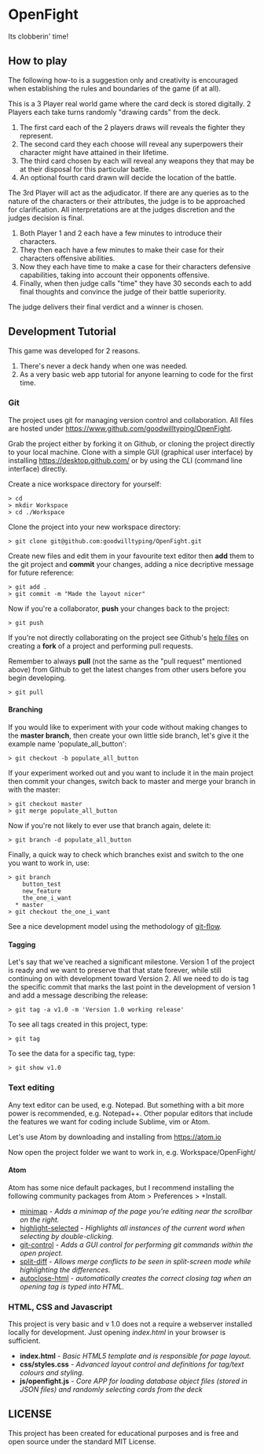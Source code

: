 # OpenFight
Its clobberin' time!

## How to play
The following how-to is a suggestion only and creativity is encouraged when establishing the rules and boundaries of the game (if at all).

This is a 3 Player real world game where the card deck is stored digitally. 2 Players each take turns randomly "drawing cards" from the deck.

1. The first card each of the 2 players draws will reveals the fighter they represent.
2. The second card they each choose will reveal any superpowers their character might have attained in their lifetime.
3. The third card chosen by each will reveal any weapons they that may be at their disposal for this particular battle.
4. An optional fourth card drawn will decide the location of the battle.

The 3rd Player will act as the adjudicator. If there are any queries as to the nature of the characters or their attributes, the judge is to be approached for clarification. All interpretations are at the judges discretion and the judges decision is final.

1. Both Player 1 and 2 each have a few minutes to introduce their characters.
2. They then each have a  few minutes to make their case for their characters offensive abilities.
3. Now they each have time to make a case for their characters defensive capabilities, taking into account their opponents offensive.
4. Finally, when then judge calls "time" they have 30 seconds each to add final thoughts and convince the judge of their battle superiority.

The judge delivers their final verdict and a winner is chosen.

## Development Tutorial
This game was developed for 2 reasons.
1. There's never a deck handy when one was needed.
2. As a very basic web app tutorial for anyone learning to code for the first time.

### Git
The project uses git for managing version control and collaboration. All files are hosted under https://www.github.com/goodwilltyping/OpenFight.

Grab the project either by forking it on Github, or cloning the project directly to your local machine. Clone with a simple GUI (graphical user interface) by installing https://desktop.github.com/ or by using the CLI (command line interface) directly.

Create a nice workspace directory for yourself:
```
> cd
> mkdir Workspace
> cd ./Workspace
```

Clone the project into your new workspace directory:
```
> git clone git@github.com:goodwilltyping/OpenFight.git
```

Create new files and edit them in your favourite text editor then **add** them to the git project and **commit** your changes, adding a nice decriptive message for future reference:
```CLI
> git add .
> git commit -m "Made the layout nicer"
```

Now if you're a collaborator, **push** your changes back to the project:
```
> git push
```

If you're not directly collaborating on the project see Github's [help files](https://help.github.com/articles/using-pull-requests/) on creating a **fork** of a project and performing pull requests.

Remember to always **pull** (not the same as the "pull request" mentioned above) from Github to get the latest changes from other users before you begin developing.
```
> git pull
```

#### Branching
If you would like to experiment with your code without making changes to the **master branch**, then create your own little side branch, let's give it the example name 'populate_all_button':
```
> git checkout -b populate_all_button
```

If your experiment worked out and you want to include it in the main project then commit your changes, switch back to master and merge your branch in with the master:
```
> git checkout master
> git merge populate_all_button
```

Now if you're not likely to ever use that branch again, delete it:
```
> git branch -d populate_all_button
```

Finally, a quick way to check which branches exist and switch to the one you want to work in, use:
```
> git branch
    button_test
    new_feature
    the_one_i_want
  * master
> git checkout the_one_i_want
```

See a nice development model using the methodology of [git-flow](http://nvie.com/posts/a-successful-git-branching-model/).

#### Tagging
Let's say that we've reached a significant milestone. Version 1 of the project is ready and we want to preserve that that state forever, while still continuing on with development toward Version 2. All we need to do is tag the specific commit that marks the last point in the development of version 1 and add a message describing the release:
```
> git tag -a v1.0 -m 'Version 1.0 working release'
```

To see all tags created in this project, type:
```
> git tag
```

To see the data for a specific tag, type:
```
> git show v1.0
```

### Text editing
Any text editor can be used, e.g. Notepad. But something with a bit more power is recommended, e.g. Notepad++. Other popular editors that include the features we want for coding include Sublime, vim or Atom.

Let's use Atom by downloading and installing from https://atom.io

Now open the project folder we want to work in, e.g. Workspace/OpenFight/

#### Atom
Atom has some nice default packages, but I recommend installing the following community packages from Atom > Preferences > +Install.
* [minimap](https://atom.io/packages/minimap) - *Adds a minimap of the page you're editing near the scrollbar on the right.*
* [highlight-selected](https://atom.io/packages/highlight-selected) - *Highlights all instances of the current word when selecting by double-clicking.*
* [git-control](https://atom.io/packages/git-control) - *Adds a GUI control for performing git commands within the open project.*
* [split-diff](https://atom.io/packages/split-diff) - *Allows merge conflicts to be seen in split-screen mode while highlighting the differences.*
* [autoclose-html](https://atom.io/packages/autoclose-html) - *automatically creates the correct closing tag when an opening tag is typed into HTML.*

### HTML, CSS and Javascript
This project is very basic and v 1.0 does not a require a webserver installed locally for development. Just opening *index.html* in your browser is sufficient.

* **index.html** - *Basic HTML5 template and is responsible for page layout.*
* **css/styles.css** - *Advanced layout control and definitions for tag/text colours and styling.*
* **js/openfight.js** - *Core APP for loading database object files (stored in JSON files) and randomly selecting cards from the deck*

## LICENSE
This project has been created for educational purposes and is free and open source under the standard MIT License.
